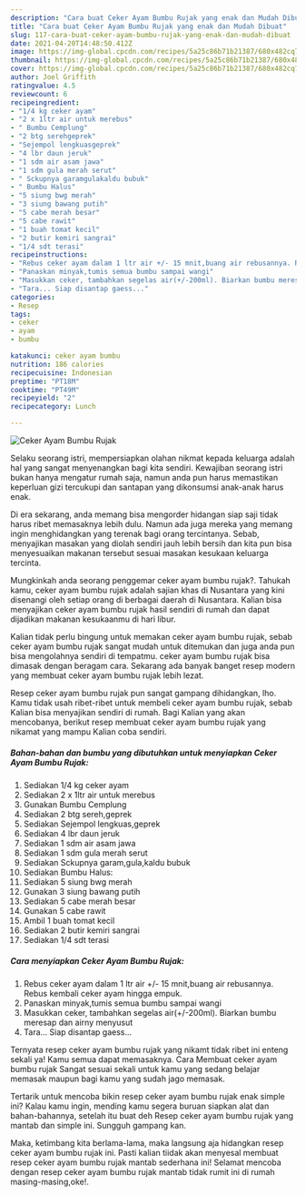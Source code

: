 ```yaml
---
description: "Cara buat Ceker Ayam Bumbu Rujak yang enak dan Mudah Dibuat"
title: "Cara buat Ceker Ayam Bumbu Rujak yang enak dan Mudah Dibuat"
slug: 117-cara-buat-ceker-ayam-bumbu-rujak-yang-enak-dan-mudah-dibuat
date: 2021-04-20T14:48:50.412Z
image: https://img-global.cpcdn.com/recipes/5a25c86b71b21387/680x482cq70/ceker-ayam-bumbu-rujak-foto-resep-utama.jpg
thumbnail: https://img-global.cpcdn.com/recipes/5a25c86b71b21387/680x482cq70/ceker-ayam-bumbu-rujak-foto-resep-utama.jpg
cover: https://img-global.cpcdn.com/recipes/5a25c86b71b21387/680x482cq70/ceker-ayam-bumbu-rujak-foto-resep-utama.jpg
author: Joel Griffith
ratingvalue: 4.5
reviewcount: 6
recipeingredient:
- "1/4 kg ceker ayam"
- "2 x 1ltr air untuk merebus"
- " Bumbu Cemplung"
- "2 btg serehgeprek"
- "Sejempol lengkuasgeprek"
- "4 lbr daun jeruk"
- "1 sdm air asam jawa"
- "1 sdm gula merah serut"
- " Sckupnya garamgulakaldu bubuk"
- " Bumbu Halus"
- "5 siung bwg merah"
- "3 siung bawang putih"
- "5 cabe merah besar"
- "5 cabe rawit"
- "1 buah tomat kecil"
- "2 butir kemiri sangrai"
- "1/4 sdt terasi"
recipeinstructions:
- "Rebus ceker ayam dalam 1 ltr air +/- 15 mnit,buang air rebusannya. Rebus kembali ceker ayam hingga empuk."
- "Panaskan minyak,tumis semua bumbu sampai wangi"
- "Masukkan ceker, tambahkan segelas air(+/-200ml). Biarkan bumbu meresap dan airny menyusut"
- "Tara... Siap disantap gaess..."
categories:
- Resep
tags:
- ceker
- ayam
- bumbu

katakunci: ceker ayam bumbu 
nutrition: 186 calories
recipecuisine: Indonesian
preptime: "PT18M"
cooktime: "PT49M"
recipeyield: "2"
recipecategory: Lunch

---
```



![Ceker Ayam Bumbu Rujak](https://img-global.cpcdn.com/recipes/5a25c86b71b21387/680x482cq70/ceker-ayam-bumbu-rujak-foto-resep-utama.jpg)

Selaku seorang istri, mempersiapkan olahan nikmat kepada keluarga adalah hal yang sangat menyenangkan bagi kita sendiri. Kewajiban seorang istri bukan hanya mengatur rumah saja, namun anda pun harus memastikan keperluan gizi tercukupi dan santapan yang dikonsumsi anak-anak harus enak.

Di era  sekarang, anda memang bisa mengorder hidangan siap saji tidak harus ribet memasaknya lebih dulu. Namun ada juga mereka yang memang ingin menghidangkan yang terenak bagi orang tercintanya. Sebab, menyajikan masakan yang diolah sendiri jauh lebih bersih dan kita pun bisa menyesuaikan makanan tersebut sesuai masakan kesukaan keluarga tercinta. 



Mungkinkah anda seorang penggemar ceker ayam bumbu rujak?. Tahukah kamu, ceker ayam bumbu rujak adalah sajian khas di Nusantara yang kini disenangi oleh setiap orang di berbagai daerah di Nusantara. Kalian bisa menyajikan ceker ayam bumbu rujak hasil sendiri di rumah dan dapat dijadikan makanan kesukaanmu di hari libur.

Kalian tidak perlu bingung untuk memakan ceker ayam bumbu rujak, sebab ceker ayam bumbu rujak sangat mudah untuk ditemukan dan juga anda pun bisa mengolahnya sendiri di tempatmu. ceker ayam bumbu rujak bisa dimasak dengan beragam cara. Sekarang ada banyak banget resep modern yang membuat ceker ayam bumbu rujak lebih lezat.

Resep ceker ayam bumbu rujak pun sangat gampang dihidangkan, lho. Kamu tidak usah ribet-ribet untuk membeli ceker ayam bumbu rujak, sebab Kalian bisa menyajikan sendiri di rumah. Bagi Kalian yang akan mencobanya, berikut resep membuat ceker ayam bumbu rujak yang nikamat yang mampu Kalian coba sendiri.

<!--inarticleads1-->

##### Bahan-bahan dan bumbu yang dibutuhkan untuk menyiapkan Ceker Ayam Bumbu Rujak:

1. Sediakan 1/4 kg ceker ayam
1. Sediakan 2 x 1ltr air untuk merebus
1. Gunakan  Bumbu Cemplung
1. Sediakan 2 btg sereh,geprek
1. Sediakan Sejempol lengkuas,geprek
1. Sediakan 4 lbr daun jeruk
1. Sediakan 1 sdm air asam jawa
1. Sediakan 1 sdm gula merah serut
1. Sediakan  Sckupnya garam,gula,kaldu bubuk
1. Sediakan  Bumbu Halus:
1. Sediakan 5 siung bwg merah
1. Gunakan 3 siung bawang putih
1. Sediakan 5 cabe merah besar
1. Gunakan 5 cabe rawit
1. Ambil 1 buah tomat kecil
1. Sediakan 2 butir kemiri sangrai
1. Sediakan 1/4 sdt terasi




<!--inarticleads2-->

##### Cara menyiapkan Ceker Ayam Bumbu Rujak:

1. Rebus ceker ayam dalam 1 ltr air +/- 15 mnit,buang air rebusannya. Rebus kembali ceker ayam hingga empuk.
1. Panaskan minyak,tumis semua bumbu sampai wangi
1. Masukkan ceker, tambahkan segelas air(+/-200ml). Biarkan bumbu meresap dan airny menyusut
1. Tara... Siap disantap gaess...




Ternyata resep ceker ayam bumbu rujak yang nikamt tidak ribet ini enteng sekali ya! Kamu semua dapat memasaknya. Cara Membuat ceker ayam bumbu rujak Sangat sesuai sekali untuk kamu yang sedang belajar memasak maupun bagi kamu yang sudah jago memasak.

Tertarik untuk mencoba bikin resep ceker ayam bumbu rujak enak simple ini? Kalau kamu ingin, mending kamu segera buruan siapkan alat dan bahan-bahannya, setelah itu buat deh Resep ceker ayam bumbu rujak yang mantab dan simple ini. Sungguh gampang kan. 

Maka, ketimbang kita berlama-lama, maka langsung aja hidangkan resep ceker ayam bumbu rujak ini. Pasti kalian tiidak akan menyesal membuat resep ceker ayam bumbu rujak mantab sederhana ini! Selamat mencoba dengan resep ceker ayam bumbu rujak mantab tidak rumit ini di rumah masing-masing,oke!.

